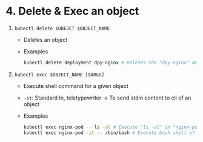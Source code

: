# 4. Delete & Exec an object

1. `kubectl delete $OBEJCT $OBJECT_NAME`
    - Deletes an object
    - Examples
        
        ```bash
        kubectl delete deployment dpy-nginx # Deletes the "dpy-nginx" deployment
        ```
        
2. `kubectl exec $OBJECT_NAME [$ARGS]`
    - Execute shell command for a given object
    - `-it`: Standard In, teletypewriter → To send stdin content to cli of an object
    - Examples
        
        ```bash
        kubectl exec nginx-pod -- ls -al # Execute "ls -al" in "nginx-pod"
        kubectl exec nginx-pod -it -- /bin/bash # Execute bash shell of "nginx-pod"
        ```